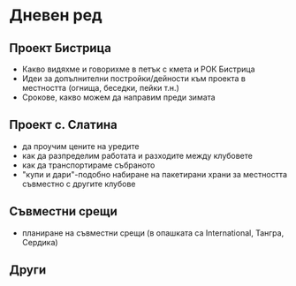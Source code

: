# Дневен ред

## Проект Бистрица

- Какво видяхме и говорихме в петък с кмета и РОК Бистрица
- Идеи за допълнителни постройки/дейности към проекта в местността (огнища, беседки, пейки т.н.)
- Срокове, какво можем да направим преди зимата

## Проект с. Слатина

- да проучим цените на уредите
- как да разпределим работата и разходите между клубовете
- как да транспортираме събраното
- "купи и дари"-подобно набиране на пакетирани храни за местността съвместно с другите клубове

## Съвместни срещи

- планиране на съвместни срещи (в опашката са International, Тангра, Сердика)

## Други